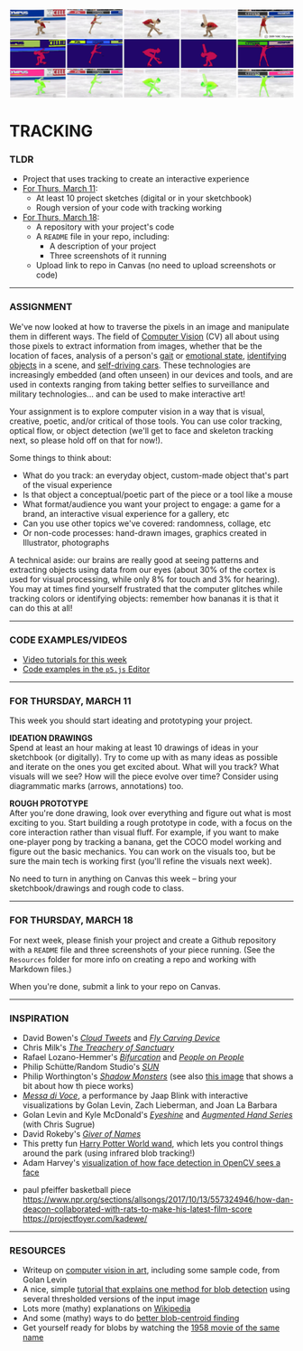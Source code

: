 ![Image segmentation of a figure skater](Images/ImageSegmentation2.png)

# TRACKING

### TLDR  
* Project that uses tracking to create an interactive experience  
* [For Thurs, March 11](#for-thursday-march-11):  
  * At least 10 project sketches (digital or in your sketchbook)  
  * Rough version of your code with tracking working  
* [For Thurs, March 18](#for-thursday-march-18):  
  * A repository with your project's code  
  * A `README` file in your repo, including:  
    * A description of your project  
    * Three screenshots of it running  
  * Upload link to repo in Canvas (no need to upload screenshots or code)  

***

### ASSIGNMENT  
We've now looked at how to traverse the pixels in an image and manipulate them in different ways. The field of [Computer Vision](https://en.wikipedia.org/wiki/Computer_vision) (CV) all about using those pixels to extract information from images, whether that be the location of faces, analysis of a person's [gait](https://books.google.com/books?id=uClKDwAAQBAJ&pg=PT226&lpg=PT226&dq=computer+vision+identification+gait+stone+in+shoe&source=bl&ots=NBR0nFC6DL&sig=ZdH74-NGOj-sWCbV9MBM8tbFkmQ&hl=en&sa=X&ved=0ahUKEwjD_-mbnqPZAhVJwlkKHeBABcMQ6AEIKTAA#v=onepage&q=computer%20vision%20identification%20gait%20stone%20in%20shoe&f=false) or [emotional state](https://www.affectiva.com/emotion-ai-overview/), [identifying objects](https://www.kaggle.com/c/cifar-10) in a scene, and [self-driving cars](https://media.giphy.com/media/GQZ0ajY3o5tS/giphy.gif). These technologies are increasingly embedded (and often unseen) in our devices and tools, and are used in contexts ranging from taking better selfies to surveillance and military technologies... and can be used to make interactive art!

Your assignment is to explore computer vision in a way that is visual, creative, poetic, and/or critical of those tools. You can use color tracking, optical flow, or object detection (we'll get to face and skeleton tracking next, so please hold off on that for now!). 

Some things to think about:  
* What do you track: an everyday object, custom-made object that's part of the visual experience  
* Is that object a conceptual/poetic part of the piece or a tool like a mouse  
* What format/audience you want your project to engage: a game for a brand, an interactive visual experience for a gallery, etc  
* Can you use other topics we've covered: randomness, collage, etc  
* Or non-code processes: hand-drawn images, graphics created in Illustrator, photographs  

A technical aside: our brains are really good at seeing patterns and extracting objects using data from our eyes (about 30% of the cortex is used for visual processing, while only 8% for touch and 3% for hearing). You may at times find yourself frustrated that the computer glitches while tracking colors or identifying objects: remember how bananas it is that it can do this at all!

***

### CODE EXAMPLES/VIDEOS  
* [Video tutorials for this week]()  
* [Code examples in the `p5.js` Editor](https://editor.p5js.org/jeffThompson/collections/lImWSKT1-)  

***

### FOR THURSDAY, MARCH 11  
This week you should start ideating and prototyping your project.

**IDEATION DRAWINGS**  
Spend at least an hour making at least 10 drawings of ideas in your sketchbook (or digitally). Try to come up with as many ideas as possible and iterate on the ones you get excited about. What will you track? What visuals will we see? How will the piece evolve over time? Consider using diagrammatic marks (arrows, annotations) too.

**ROUGH PROTOTYPE**  
After you're done drawing, look over everything and figure out what is most exciting to you. Start building a rough prototype in code, with a focus on the core interaction rather than visual fluff. For example, if you want to make one-player pong by tracking a banana, get the COCO model working and figure out the basic mechanics. You can work on the visuals too, but be sure the main tech is working first (you'll refine the visuals next week).

No need to turn in anything on Canvas this week – bring your sketchbook/drawings and rough code to class.

***

### FOR THURSDAY, MARCH 18  
For next week, please finish your project and create a Github repository with a `README` file and three screenshots of your piece running. (See the `Resources` folder for more info on creating a repo and working with Markdown files.)

When you're done, submit a link to your repo on Canvas.

***

### INSPIRATION  
* David Bowen's [*Cloud Tweets*](http://www.dwbowen.com/cloud-tweets) and [*Fly Carving Device*](http://www.dwbowen.com/fly-carving-device)  
* Chris Milk's [*The Treachery of Sanctuary*](http://milk.co/treachery)  
* Rafael Lozano-Hemmer's [*Bifurcation*](http://www.lozano-hemmer.com/bifurcation.php) and [*People on People*](http://www.lozano-hemmer.com/people_on_people.php)  
* Philip Schütte/Random Studio's [*SUN*](https://www.creativeapplications.net/js/three-js/sun-suns-cycle-as-an-interactive-playful-experience/)  
* Philip Worthington's [*Shadow Monsters*](https://www.moma.org/calendar/exhibitions/1321) (see also [this image](https://cdn.hpm.io/wp-content/uploads/2015/06/21113000/shadow3.jpg) that shows a bit about how th piece works)  
* [*Messa di Voce*](http://www.flong.com/projects/messa/), a performance by Jaap Blink with interactive visualizations by Golan Levin, Zach Lieberman, and Joan La Barbara  
* Golan Levin and Kyle McDonald's [*Eyeshine*](http://www.flong.com/projects/eyeshine/) and [*Augmented Hand Series*](http://www.flong.com/projects/augmented-hand-series/) (with Chris Sugrue)  
* David Rokeby's [*Giver of Names*](http://www.davidrokeby.com/gon.html)  
* This pretty fun [Harry Potter World wand](https://www.youtube.com/watch?v=iKUC0EbHw20), which lets you control things around the park (using infrared blob tracking!)  
* Adam Harvey's [visualization of how face detection in OpenCV sees a face](https://vimeo.com/12774628) 


- paul pfeiffer basketball piece
https://www.npr.org/sections/allsongs/2017/10/13/557324946/how-dan-deacon-collaborated-with-rats-to-make-his-latest-film-score
https://projectfoyer.com/kadewe/

***

### RESOURCES  
* Writeup on [computer vision in art](http://www.flong.com/texts/essays/essay_cvad/), including some sample code, from Golan Levin  
* A nice, simple [tutorial that explains one method for blob detection](https://www.learnopencv.com/blob-detection-using-opencv-python-c/) using several thresholded versions of the input image  
* Lots more (mathy) explanations on [Wikipedia](https://en.wikipedia.org/wiki/Blob_detection)  
* And some (mathy) ways to do [better blob-centroid finding](https://blog.mapbox.com/a-new-algorithm-for-finding-a-visual-center-of-a-polygon-7c77e6492fbc)  
* Get yourself ready for blobs by watching the [1958 movie of the same name](https://en.wikipedia.org/wiki/The_Blob)  

